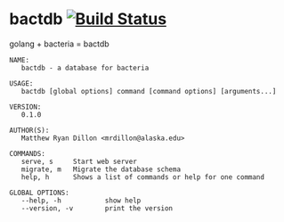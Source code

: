 # bactdb [![Build Status](https://api.shippable.com/projects/54c930f05ab6cc13528a17c0/badge?branchName=master)](https://app.shippable.com/projects/54c930f05ab6cc13528a17c0/builds/latest)

golang + bacteria = bactdb

    NAME:
       bactdb - a database for bacteria

    USAGE:
       bactdb [global options] command [command options] [arguments...]

    VERSION:
       0.1.0

    AUTHOR(S):
       Matthew Ryan Dillon <mrdillon@alaska.edu>

    COMMANDS:
       serve, s     Start web server
       migrate, m   Migrate the database schema
       help, h      Shows a list of commands or help for one command

    GLOBAL OPTIONS:
       --help, -h           show help
       --version, -v        print the version
